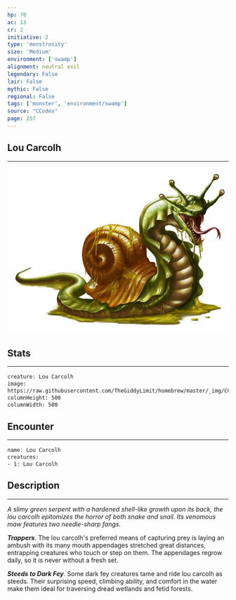 ```yaml
---
hp: 78
ac: 13
cr: 2
initiative: 2
type: 'monstrosity'    
size: 'Medium'
environment: ['swamp']
alignment: neutral evil
legendary: False
lair: False
mythic: False
regional: False
tags: ['monster', 'environment/swamp']
source: "CCodex"
page: 257
---
```


## Lou Carcolh
---

![|600](https://raw.githubusercontent.com/TheGiddyLimit/homebrew/master/_img/CCodex/Loucarcolh.jpg)

## Stats
---

```statblock
creature: Lou Carcolh
image: https://raw.githubusercontent.com/TheGiddyLimit/homebrew/master/_img/CCodex/loucarcolh_token.png
columnHeight: 500
columnWidth: 500
```

## Encounter
---

```encounter-table
name: Lou Carcolh
creatures:
- 1: Lou Carcolh
```

## Description
---
_A slimy green serpent with a hardened shell-like growth upon its back, the lou carcolh epitomizes the horror of both snake and snail. Its venomous maw features two needle-sharp fangs._

**_Trappers_**. The lou carcolh's preferred means of capturing prey is laying an ambush with its many mouth appendages stretched great distances, entrapping creatures who touch or step on them. The appendages regrow daily, so it is never without a fresh set.

**_Steeds to Dark Fey_**. Some dark fey creatures tame and ride lou carcolh as steeds. Their surprising speed, climbing ability, and comfort in the water make them ideal for traversing dread wetlands and fetid forests.






